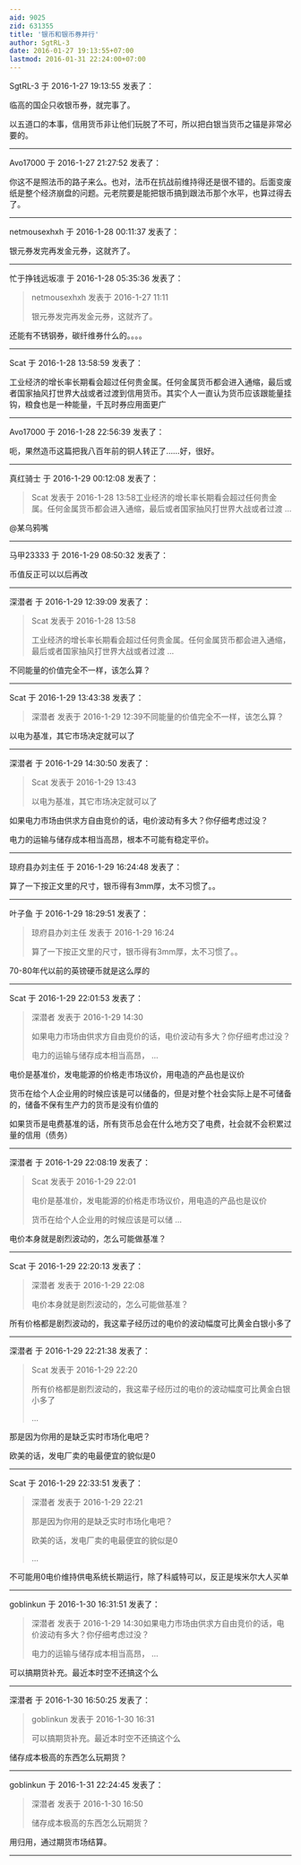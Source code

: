 ```yaml
---
aid: 9025
zid: 631355
title: '银币和银币券并行'
author: SgtRL-3
date: 2016-01-27 19:13:55+07:00
lastmod: 2016-01-31 22:24:00+07:00
---
```


SgtRL-3 于 2016-1-27 19:13:55 发表了：

临高的国企只收银币券，就完事了。

以五道口的本事，信用货币非让他们玩脱了不可，所以把白银当货币之锚是非常必要的。

---------

Avo17000 于 2016-1-27 21:27:52 发表了：

你这不是照法币的路子来么。也对，法币在抗战前维持得还是很不错的。后面变废纸是整个经济崩盘的问题。元老院要是能把银币搞到跟法币那个水平，也算过得去了。

---------

netmousexhxh 于 2016-1-28 00:11:37 发表了：

银元券发完再发金元券，这就齐了。

---------

忙于挣钱远坂凛 于 2016-1-28 05:35:36 发表了：

> netmousexhxh 发表于 2016-1-27 11:11
> 
> 银元券发完再发金元券，这就齐了。



还能有不锈钢券，碳纤维券什么的。。。。

---------

Scat 于 2016-1-28 13:58:59 发表了：

工业经济的增长率长期看会超过任何贵金属。任何金属货币都会进入通缩，最后或者国家抽风打世界大战或者过渡到信用货币。其实个人一直认为货币应该跟能量挂钩，粮食也是一种能量，千瓦时券应用面更广

---------

Avo17000 于 2016-1-28 22:56:39 发表了：

呃，果然造币这篇把我八百年前的铜人转正了……好，很好。

---------

真红骑士 于 2016-1-29 00:12:08 发表了：

> Scat 发表于 2016-1-28 13:58工业经济的增长率长期看会超过任何贵金属。任何金属货币都会进入通缩，最后或者国家抽风打世界大战或者过渡 ...



@某乌鸦嘴

---------

马甲23333 于 2016-1-29 08:50:32 发表了：

币值反正可以以后再改

---------

深潜者 于 2016-1-29 12:39:09 发表了：

> Scat 发表于 2016-1-28 13:58
> 
> 工业经济的增长率长期看会超过任何贵金属。任何金属货币都会进入通缩，最后或者国家抽风打世界大战或者过渡 ...



不同能量的价值完全不一样，该怎么算？

---------

Scat 于 2016-1-29 13:43:38 发表了：

> 深潜者 发表于 2016-1-29 12:39不同能量的价值完全不一样，该怎么算？



以电为基准，其它市场决定就可以了

---------

深潜者 于 2016-1-29 14:30:50 发表了：

> Scat 发表于 2016-1-29 13:43
> 
> 以电为基准，其它市场决定就可以了



如果电力市场由供求方自由竞价的话，电价波动有多大？你仔细考虑过没？

电力的运输与储存成本相当高昂，根本不可能有稳定平价。

---------

琼府县办刘主任 于 2016-1-29 16:24:48 发表了：

算了一下按正文里的尺寸，银币得有3mm厚，太不习惯了。。

---------

叶子鱼 于 2016-1-29 18:29:51 发表了：

> 琼府县办刘主任 发表于 2016-1-29 16:24
> 
> 算了一下按正文里的尺寸，银币得有3mm厚，太不习惯了。。



70-80年代以前的英镑硬币就是这么厚的

---------

Scat 于 2016-1-29 22:01:53 发表了：

> 深潜者 发表于 2016-1-29 14:30
> 
> 如果电力市场由供求方自由竞价的话，电价波动有多大？你仔细考虑过没？
> 
> 电力的运输与储存成本相当高昂， ...



电价是基准价，发电能源的价格走市场议价，用电造的产品也是议价

货币在给个人企业用的时候应该是可以储备的，但是对整个社会实际上是不可储备的，储备不保有生产力的货币是没有价值的

如果货币是电费基准的话，所有货币总会在什么地方交了电费，社会就不会积累过量的信用（债务）

---------

深潜者 于 2016-1-29 22:08:19 发表了：

> Scat 发表于 2016-1-29 22:01
> 
> 电价是基准价，发电能源的价格走市场议价，用电造的产品也是议价
> 
> 货币在给个人企业用的时候应该是可以储 ...



电价本身就是剧烈波动的，怎么可能做基准？

---------

Scat 于 2016-1-29 22:20:13 发表了：

> 深潜者 发表于 2016-1-29 22:08
> 
> 电价本身就是剧烈波动的，怎么可能做基准？



所有价格都是剧烈波动的，我这辈子经历过的电价的波动幅度可比黄金白银小多了

---------

深潜者 于 2016-1-29 22:21:38 发表了：

> Scat 发表于 2016-1-29 22:20
> 
> 所有价格都是剧烈波动的，我这辈子经历过的电价的波动幅度可比黄金白银小多了
> 
> ...



那是因为你用的是缺乏实时市场化电吧？

欧美的话，发电厂卖的电最便宜的貌似是0

---------

Scat 于 2016-1-29 22:33:51 发表了：

> 深潜者 发表于 2016-1-29 22:21
> 
> 那是因为你用的是缺乏实时市场化电吧？
> 
> 欧美的话，发电厂卖的电最便宜的貌似是0
> 
> ...



不可能用0电价维持供电系统长期运行，除了科威特可以，反正是埃米尔大人买单

---------

goblinkun 于 2016-1-30 16:31:51 发表了：

> 深潜者 发表于 2016-1-29 14:30如果电力市场由供求方自由竞价的话，电价波动有多大？你仔细考虑过没？
> 
> 电力的运输与储存成本相当高昂， ...



可以搞期货补充。最近本时空不还搞这个么

---------

深潜者 于 2016-1-30 16:50:25 发表了：

> goblinkun 发表于 2016-1-30 16:31
> 
> 可以搞期货补充。最近本时空不还搞这个么



储存成本极高的东西怎么玩期货？

---------

goblinkun 于 2016-1-31 22:24:45 发表了：

> 深潜者 发表于 2016-1-30 16:50
> 
> 储存成本极高的东西怎么玩期货？



用归用，通过期货市场结算。

---------

